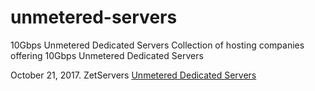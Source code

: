# unmetered-servers
10Gbps Unmetered Dedicated Servers
Collection of hosting companies offering 10Gbps Unmetered Dedicated Servers

October 21, 2017.
ZetServers <a href="https://zetservers.com">Unmetered Dedicated Servers</a>
